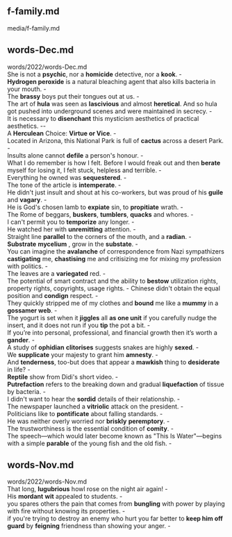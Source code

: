 ## f-family.md ## 
media/f-family.md  

## words-Dec.md ## 
words/2022/words-Dec.md  
She is not a **psychic**, nor a **homicide** detective, nor a **kook**. -  
**Hydrogen peroxide** is a natural bleaching agent that also kills bacteria in your mouth. -  
The **brassy** boys put their tongues out at us. -  
The art of **hula** was seen as **lascivious** and almost **heretical**. And so hula got pushed into underground scenes and were maintained in secrecy. -  
It is necessary to **disenchant** this mysticism aesthetics of practical aesthetics. --  
A **Herculean** Choice: **Virtue or Vice**. -  
Located in Arizona, this National Park is full of **cactus** across a desert Park. -  
Insults alone cannot **defile** a person's honour. -  
What I do remember is how I felt. Before I would freak out and then **berate** myself for losing it, I felt stuck, helpless and terrible. -  
Everything he owned was **sequestered**. -  
The tone of the article is **intemperate**. -  
He didn't just insult and shout at his co-workers, but was proud of his **guile** and **vagary**. -  
He is God's chosen lamb to **expiate** sin, to **propitiate** wrath. -  
The Rome of beggars, **buskers**, **tumblers**, **quacks** and whores. -  
I can't permit you to **temporize** any longer. -  
He watched her with **unremitting** attention. -  
Straight line **parallel** to the corners of the mouth, and a **radian**. -  
**Substrate** **mycelium** , grow in the **substate**. -  
You can imagine the **avalanche** of correspondence from Nazi sympathizers **castigating** me, **chastising** me and critisizing me for mixing my profession with politics. -  
The leaves are a **variegated** red. -  
The potential of smart contract and the ability to **bestow** utilization rights, property rights, copyrights, usage rights. - 
Chinese didn't obtain the equal position and **condign** respect. -  
They quickly stripped me of my clothes and **bound** me like a **mummy** in a **gossamer web**. -  
The yogurt is set when it **jiggles** all **as one unit** if you carefully nudge the insert, and it does not run if you **tip** the pot a bit. -  
If you’re into personal, professional, and financial growth then it’s worth a **gander**. -  
A study of **ophidian** **clitorises** suggests snakes are highly **sexed**. -  
We **supplicate** your majesty to grant him **amnesty**. -  
And **tenderness**, too-but does that appear a **mawkish** thing to **desiderate** in life? -  
**Reptile** show from Didi's short video. -  
**Putrefaction** refers to the breaking down and gradual **liquefaction** of tissue by bacteria. -  
I didn't want to hear the **sordid** details of their relationship. -  
The newspaper launched a **vitriolic** attack on the president. -  
Politicians like to **pontificate** about falling standards. -  
He was neither overly worried nor **briskly** **peremptory**. -  
The trustworthiness is the essential condition of **comity**. -  
The speech—which would later become known as "This Is Water"—begins with a simple **parable** of the young fish and the old fish. -  

## words-Nov.md ## 
words/2022/words-Nov.md  
That long, **lugubrious** howl rose on the night air again! -  
His **mordant** **wit** appealed to students. -  
you spares others the pain that comes from **bungling** with power by playing with fire without knowing its properties. -  
if you're trying to destroy an enemy who hurt you far better to **keep him off guard** by **feigning** friendness than showing your anger. -  
